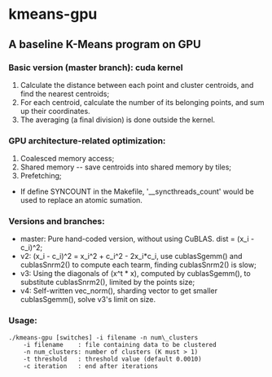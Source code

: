 kmeans-gpu
==========================

## A baseline K-Means program on GPU

### Basic version (master branch): cuda kernel
1. Calculate the distance between each point and cluster centroids, and find the nearest centroids;
2. For each centroid, calculate the number of its belonging points, and sum up their coordinates.
3. The averaging (a final division) is done outside the kernel.



### GPU architecture-related optimization:
1. Coalesced memory access;
2. Shared memory -- save centroids into shared memory by tiles;
3. Prefetching;

  * If define SYNCOUNT in the Makefile, '\_\_syncthreads\_count' would be used to replace an atomic sumation.



### Versions and branches:
* master: Pure hand-coded version, without using CuBLAS. dist = (x_i - c_i)^2;
* v2: (x_i - c_i)^2 = x_i^2 + c_i^2 - 2x_i\*c_i, use cublasSgemm() and cublasSnrm2() to compute each tearm, finding cublasSnrm2() is slow;
* v3: Using the diagonals of (x^t \* x), computed by cublasSgemm(), to substitute cublasSnrm2(), limited by the points size;
* v4: Self-written vec_norm(), sharding vector to get smaller cublasSgemm(), solve v3's limit on size.



### Usage: 
```
./kmeans-gpu [switches] -i filename -n num\_clusters
    -i filename    : file containing data to be clustered
    -n num_clusters: number of clusters (K must > 1)
    -t threshold   : threshold value (default 0.0010)
    -c iteration   : end after iterations
```
